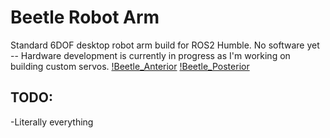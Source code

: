# Beetle Robot Arm

Standard 6DOF desktop robot arm build for ROS2 Humble. No software yet -- Hardware development is currently in progress as I'm working on building custom servos.
[!Beetle_Anterior](./Beetle_Anterior.png)
[!Beetle_Posterior](./Beetle_Posterior.png)
## TODO:
-Literally everything